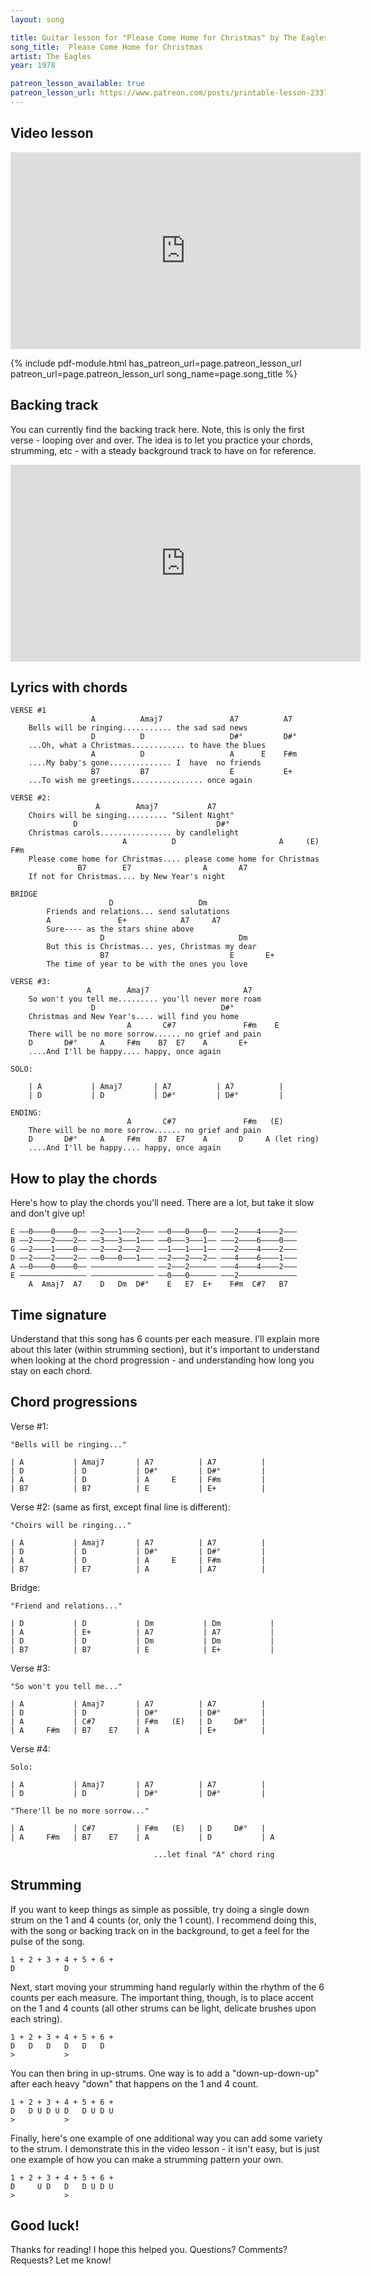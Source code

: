 ```yaml
---
layout: song

title: Guitar lesson for "Please Come Home for Christmas" by The Eagles
song_title:  Please Come Home for Christmas
artist: The Eagles
year: 1978

patreon_lesson_available: true
patreon_lesson_url: https://www.patreon.com/posts/printable-lesson-23379862
---
```


## Video lesson

<iframe width="560" height="315" src="https://www.youtube.com/embed/hwKxgI-6q-g?showinfo=0" frameborder="0" allowfullscreen></iframe><br />

<!-- Coming soon! -->



{% include pdf-module.html has_patreon_url=page.patreon_lesson_url patreon_url=page.patreon_lesson_url song_name=page.song_title %}



<!-- Coming soon! -->

## Backing track

You can currently find the backing track here. Note, this is only the first verse - looping over and over. The idea is to let you practice your chords, strumming, etc - with a steady background track to have on for reference.

<iframe width="560" height="315" src="https://www.youtube.com/embed/omWMQ7XGOBk?showinfo=0" frameborder="0" allowfullscreen></iframe><br />

<!--
<audio controls src="/audio/song-eagles-please-come-home-for-xmas-temp-backing-track.mp3">Your browser does not support the <code>audio</code> element.</audio> -->

## Lyrics with chords

    VERSE #1
                      A          Amaj7               A7          A7
        Bells will be ringing........... the sad sad news
                      D          D                   D#°         D#°
        ...Oh, what a Christmas............ to have the blues
                      A          D                   A      E    F#m
        ....My baby's gone.............. I  have  no friends
                      B7         B7                  E           E+
        ...To wish me greetings................ once again

    VERSE #2:
                       A        Amaj7           A7
        Choirs will be singing......... "Silent Night"
                  D                               D#°
        Christmas carols................ by candlelight
                             A          D                       A     (E)   F#m
        Please come home for Christmas.... please come home for Christmas
                   B7        E7                A       A7
        If not for Christmas.... by New Year's night

    BRIDGE
                          D                   Dm
            Friends and relations... send salutations
            A               E+            A7     A7
            Sure---- as the stars shine above
                        D                              Dm                             
            But this is Christmas... yes, Christmas my dear
                        B7                           E       E+
            The time of year to be with the ones you love

    VERSE #3:
                     A        Amaj7                     A7
        So won't you tell me......... you'll never more roam
                      D                            D#°
        Christmas and New Year's.... will find you home
                              A       C#7               F#m    E
        There will be no more sorrow...... no grief and pain
        D       D#°     A     F#m    B7  E7    A       E+
        ....And I'll be happy.... happy, once again

    SOLO:

        | A           | Amaj7       | A7          | A7          |
        | D           | D           | D#°         | D#°         |

    ENDING:
                              A       C#7               F#m   (E)
        There will be no more sorrow...... no grief and pain
        D       D#°     A     F#m    B7  E7    A       D     A (let ring)
        ....And I'll be happy.... happy, once again

## How to play the chords

Here's how to play the chords you'll need. There are a lot, but take it slow and don't give up!

    E ––0––––0––––0–– ––2–––1–––2––– ––0–––0–––0–– –––2––––4––––2–––
    B ––2––––2––––2–– ––3–––3–––1––– ––0–––3–––1–– –––2––––6––––0–––
    G ––2––––1––––0–– ––2–––2–––2––– ––1–––1–––1–– –––2––––4––––2–––
    D ––2––––2––––2–– ––0–––0–––1––– ––2–––2–––2–– –––4––––6––––1–––
    A ––0––––0––––0–– –––––––––––––– ––2–––2–––––– –––4––––4––––2–––
    E ––––––––––––––– –––––––––––––– ––0–––0–––––– –––2–––––––––––––
        A  Amaj7  A7    D   Dm  D#°    E   E7  E+    F#m  C#7   B7

## Time signature

Understand that this song has 6 counts per each measure. I'll explain more about this later (within strumming section), but it's important to understand when looking at the chord progression - and understanding how long you stay on each chord.

## Chord progressions

Verse #1:

    "Bells will be ringing..."

    | A           | Amaj7       | A7          | A7          |
    | D           | D           | D#°         | D#°         |
    | A           | D           | A     E     | F#m         |
    | B7          | B7          | E           | E+          |

Verse #2: (same as first, except final line is different):

    "Choirs will be ringing..."

    | A           | Amaj7       | A7          | A7          |
    | D           | D           | D#°         | D#°         |
    | A           | D           | A     E     | F#m         |
    | B7          | E7          | A           | A7          |

Bridge:

    "Friend and relations..."

    | D           | D           | Dm           | Dm           |
    | A           | E+          | A7           | A7           |
    | D           | D           | Dm           | Dm           |
    | B7          | B7          | E            | E+           |

Verse #3:

    "So won't you tell me..."

    | A           | Amaj7       | A7          | A7          |
    | D           | D           | D#°         | D#°         |
    | A           | C#7         | F#m   (E)   | D     D#°   |
    | A     F#m   | B7    E7    | A           | E+          |

Verse #4:

    Solo:

    | A           | Amaj7       | A7          | A7          |
    | D           | D           | D#°         | D#°         |

    "There'll be no more sorrow..."

    | A           | C#7         | F#m   (E)   | D     D#°   |
    | A     F#m   | B7    E7    | A           | D           | A

                                    ...let final "A" chord ring

## Strumming

If you want to keep things as simple as possible, try doing a single down strum on the 1 and 4 counts (or, only the 1 count). I recommend doing this, with the song or backing track on in the background, to get a feel for the pulse of the song.

    1 + 2 + 3 + 4 + 5 + 6 +
    D           D

Next, start moving your strumming hand regularly within the rhythm  of the 6 counts per each measure. The important thing, though, is to place accent on the 1 and 4 counts (all other strums can be light, delicate brushes upon each string).

    1 + 2 + 3 + 4 + 5 + 6 +
    D   D   D   D   D   D
    >           >

You can then bring in up-strums. One way is to add a "down-up-down-up" after each heavy "down" that happens on the 1 and 4 count.

    1 + 2 + 3 + 4 + 5 + 6 +
    D   D U D U D   D U D U
    >           >

Finally, here's one example of one additional way you can add some variety to the strum. I demonstrate this in the video lesson - it isn't easy, but is just one example of how you can make a strumming pattern your own.

    1 + 2 + 3 + 4 + 5 + 6 +
    D     U D   D   D U D U
    >           >

## Good luck!

Thanks for reading! I hope this helped you. Questions? Comments? Requests? Let me know!
